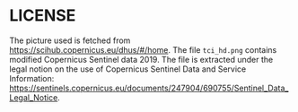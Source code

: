# LICENSE
The picture used is fetched from https://scihub.copernicus.eu/dhus/#/home. The file `tci_hd.png` contains modified Copernicus Sentinel data 2019. The file is extracted under the legal notion on the use of Copernicus Sentinel Data and Service Information: https://sentinels.copernicus.eu/documents/247904/690755/Sentinel_Data_Legal_Notice.

